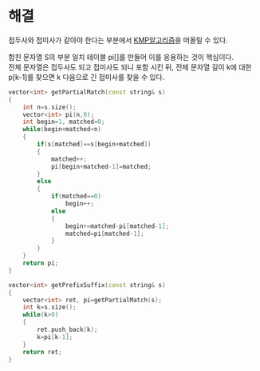 # 해결 
접두사와 접미사가 같아야 한다는 부분에서 [KMP알고리즘](https://bowbowbow.tistory.com/6)을 떠올릴 수 있다.  

합친 문자열 S의 부분 일치 테이블 pi[]를 만들어 이를 응용하는 것이 핵심이다.  
전체 문자열은 접두사도 되고 접미사도 되니 포함 시킨 뒤, 전체 문자열 길이 k에 대한 p[k-1]를 찾으면 k 다음으로 긴 접미사를 찾을 수 있다.  
```c++
vector<int> getPartialMatch(const string& s)
{
    int n=s.size();
    vector<int> pi(n,0);
    int begin=1, matched=0;
    while(begin+matched<n)
    {
        if(s[matched]==s[begin+matched])
        {
            matched++;
            pi[begin+matched-1]=matched;
        }
        else
        {
            if(matched==0)
                begin++;
            else
            {
                begin+=matched-pi[matched-1];
                matched=pi[matched-1];
            }
        }
    }
    return pi;
}

vector<int> getPrefixSuffix(const string& s)
{
    vector<int> ret, pi=getPartialMatch(s);
    int k=s.size();
    while(k>0)
    {
        ret.push_back(k);
        k=pi[k-1];
    }
    return ret;
}
```
